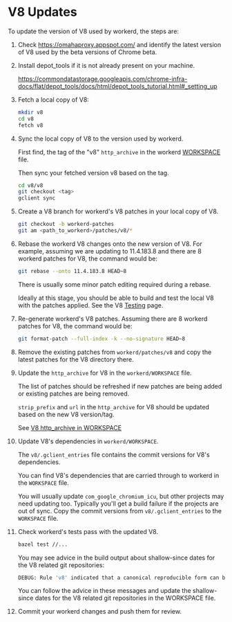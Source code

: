 # V8 Updates

To update the version of V8 used by workerd, the steps are:

1. Check <https://omahaproxy.appspot.com/> and identify the latest version of V8 used by the beta versions of Chrome beta.

2. Install depot_tools if it is not already present on your machine.

   <https://commondatastorage.googleapis.com/chrome-infra-docs/flat/depot_tools/docs/html/depot_tools_tutorial.html#_setting_up>

3. Fetch a local copy of V8:

   ```sh
   mkdir v8
   cd v8
   fetch v8
   ```

4. Sync the local copy of V8 to the version used by workerd.

   First find, the tag of the "v8" `http_archive` in the workerd [WORKSPACE](../WORKSPACE) file.

   Then sync your fetched version v8 based on the tag.

   ```sh
   cd v8/v8
   git checkout <tag>
   gclient sync
   ```

5. Create a V8 branch for workerd's V8 patches in your local copy of V8.

   ```sh
   git checkout -b workerd-patches
   git am <path_to_workerd>/patches/v8/*
   ```

6. Rebase the workerd V8 changes onto the new version of V8. For example, assuming
   we are updating to 11.4.183.8 and there are 8 workerd patches for V8, the
   command would be:

   ```sh
   git rebase --onto 11.4.183.8 HEAD~8
   ```

   There is usually some minor patch editing required during a rebase.

   Ideally at this stage, you should be able to build and test the local V8 with the
   patches applied. See the V8 [Testing](https://v8.dev/docs/test) page.

7. Re-generate workerd's V8 patches. Assuming there are 8 workerd patches for V8,
   the command would be:

   ```sh
   git format-patch --full-index -k --no-signature HEAD~8
   ```

8. Remove the existing patches from `workerd/patches/v8` and copy the latest patches
   for the V8 directory there.

9. Update the `http_archive` for V8 in the `workerd/WORKSPACE` file.

    The list of patches should be refreshed if new patches are being added or existing
    patches are being removed.

    `strip_prefix` and `url` in the `http_archive` for V8 should be updated based on the new V8
    version/tag.

    See [V8 http_archive in WORKSPACE](https://github.com/cloudflare/workerd/blob/587ad90dd1e91d2660c271018056f4189fca3501/WORKSPACE#L408)

10. Update V8's dependencies in `workerd/WORKSPACE`.

    The `v8/.gclient_entries` file contains the commit versions for V8's dependencies.

    You can find V8's dependencies that are carried through to workerd in the `WORKSPACE` file.

    You will usually update `com_google_chromium_icu`, but other projects may need updating
    too. Typically you'll get a build failure if the projects are out of sync. Copy the
    commit versions from `v8/.gclient_entries` to the `WORKSPACE` file.

11. Check workerd's tests pass with the updated V8.

     ```sh
     bazel test //...
     ```

    You may see advice in the build output about shallow-since dates for the V8 related
    git repositories:

    ```sh
    DEBUG: Rule 'v8' indicated that a canonical reproducible form can be obtained by modifying arguments shallow_since = "1683898886 +0000"
    ```

    You can follow the advice in these messages and update the shallow-since dates for
    the V8 related git repositories in the WORKSPACE file.

12. Commit your workerd changes and push them for review.
